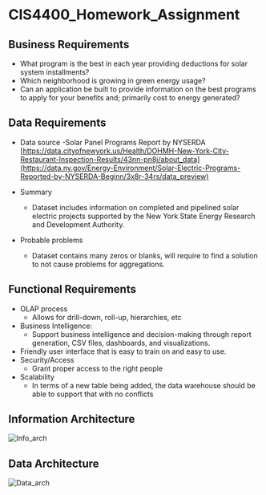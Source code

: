 # CIS4400_Homework_Assignment

## Business Requirements
- What program is the best in each year providing deductions for solar system installments?
- Which neighborhood is growing in green energy usage?
- Can an application be built to provide information on the best programs to apply for your benefits and; primarily cost to energy generated?

## Data Requirements
- Data source
	-Solar Panel Programs Report by NYSERDA [https://data.cityofnewyork.us/Health/DOHMH-New-York-City-Restaurant-Inspection-Results/43nn-pn8j/about_data](https://data.ny.gov/Energy-Environment/Solar-Electric-Programs-Reported-by-NYSERDA-Beginn/3x8r-34rs/data_preview)

- Summary
	- Dataset includes information on completed and pipelined solar electric projects supported by the New York State Energy Research and Development Authority.
 - Probable problems
	- Dataset contains many zeros or blanks, will require to find a solution to not cause problems for aggregations.
   
## Functional Requirements
- OLAP process
	- Allows for drill-down, roll-up, hierarchies, etc
- Business Intelligence:
	- Support business intelligence and decision-making through report generation, CSV files, dashboards, and visualizations.
- Friendly user interface that is easy to train on and easy to use.
- Security/Access
	- Grant proper access to the right people
- Scalability
	- In terms of a new table being added, the data warehouse should be able to support that with no conflicts

## Information Architecture
![Info_arch](https://github.com/user-attachments/assets/b55c3a80-e496-4793-9834-8eec5dde71d9)


## Data Architecture
![Data_arch](https://github.com/user-attachments/assets/99dc6aca-4c86-43d7-bc26-e4766faeb3ca)
